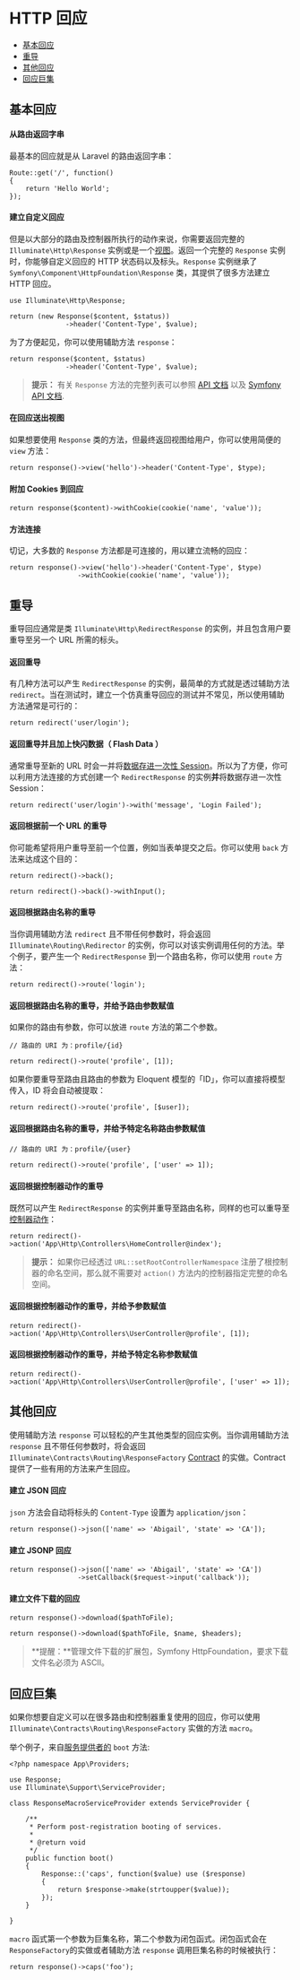 # HTTP 回应

- [基本回应](#basic-responses)
- [重导](#redirects)
- [其他回应](#other-responses)
- [回应巨集](#response-macros)

<a name="basic-responses"></a>
## 基本回应

#### 从路由返回字串

最基本的回应就是从 Laravel 的路由返回字串：

	Route::get('/', function()
	{
		return 'Hello World';
	});

#### 建立自定义回应

但是以大部分的路由及控制器所执行的动作来说，你需要返回完整的 `Illuminate\Http\Response` 实例或是一个[视图](/docs/5.0/views)。返回一个完整的 `Response` 实例时，你能够自定义回应的 HTTP 状态码以及标头。`Response` 实例继承了 `Symfony\Component\HttpFoundation\Response` 类，其提供了很多方法建立 HTTP 回应。

	use Illuminate\Http\Response;

	return (new Response($content, $status))
	              ->header('Content-Type', $value);

为了方便起见，你可以使用辅助方法 `response`：

	return response($content, $status)
	              ->header('Content-Type', $value);

> **提示：** 有关 `Response` 方法的完整列表可以参照 [API 文档](http://laravel.com/api/5.0/Illuminate/Http/Response.html) 以及 [Symfony API 文档](http://api.symfony.com/2.5/Symfony/Component/HttpFoundation/Response.html).

#### 在回应送出视图

如果想要使用 `Response` 类的方法，但最终返回视图给用户，你可以使用简便的 `view` 方法：

	return response()->view('hello')->header('Content-Type', $type);

#### 附加 Cookies 到回应

	return response($content)->withCookie(cookie('name', 'value'));

#### 方法连接

切记，大多数的 `Response` 方法都是可连接的，用以建立流畅的回应：

	return response()->view('hello')->header('Content-Type', $type)
                     ->withCookie(cookie('name', 'value'));

<a name="redirects"></a>
## 重导

重导回应通常是类 `Illuminate\Http\RedirectResponse` 的实例，并且包含用户要重导至另一个 URL 所需的标头。

#### 返回重导

有几种方法可以产生 `RedirectResponse` 的实例，最简单的方式就是透过辅助方法 `redirect`。当在测试时，建立一个仿真重导回应的测试并不常见，所以使用辅助方法通常是可行的：

	return redirect('user/login');

#### 返回重导并且加上快闪数据（ Flash Data ）

通常重导至新的 URL 时会一并将[数据存进一次性 Session](/docs/5.0/session)。所以为了方便，你可以利用方法连接的方式创建一个 `RedirectResponse` 的实例**并**将数据存进一次性 Session：

	return redirect('user/login')->with('message', 'Login Failed');

#### 返回根据前一个 URL 的重导

你可能希望将用户重导至前一个位置，例如当表单提交之后。你可以使用 `back` 方法来达成这个目的：

	return redirect()->back();

	return redirect()->back()->withInput();

#### 返回根据路由名称的重导

当你调用辅助方法 `redirect` 且不带任何参数时，将会返回 `Illuminate\Routing\Redirector` 的实例，你可以对该实例调用任何的方法。举个例子，要产生一个 `RedirectResponse` 到一个路由名称，你可以使用 `route` 方法：

	return redirect()->route('login');

#### 返回根据路由名称的重导，并给予路由参数赋值

如果你的路由有参数，你可以放进 `route` 方法的第二个参数。

	// 路由的 URI 为：profile/{id}

	return redirect()->route('profile', [1]);

如果你要重导至路由且路由的参数为 Eloquent 模型的「ID」，你可以直接将模型传入，ID 将会自动被提取：

	return redirect()->route('profile', [$user]);

#### 返回根据路由名称的重导，并给予特定名称路由参数赋值

	// 路由的 URI 为：profile/{user}

	return redirect()->route('profile', ['user' => 1]);

#### 返回根据控制器动作的重导

既然可以产生 `RedirectResponse` 的实例并重导至路由名称，同样的也可以重导至[控制器动作](/docs/5.0/controllers)：

	return redirect()->action('App\Http\Controllers\HomeController@index');

> **提示：** 如果你已经透过 `URL::setRootControllerNamespace` 注册了根控制器的命名空间，那么就不需要对 `action()` 方法内的控制器指定完整的命名空间。

#### 返回根据控制器动作的重导，并给予参数赋值

	return redirect()->action('App\Http\Controllers\UserController@profile', [1]);

#### 返回根据控制器动作的重导，并给予特定名称参数赋值

	return redirect()->action('App\Http\Controllers\UserController@profile', ['user' => 1]);

<a name="other-responses"></a>
## 其他回应

使用辅助方法 `response` 可以轻松的产生其他类型的回应实例。当你调用辅助方法 `response` 且不带任何参数时，将会返回 `Illuminate\Contracts\Routing\ResponseFactory` [Contract](/docs/5.0/contracts) 的实做。Contract 提供了一些有用的方法来产生回应。

#### 建立 JSON 回应

`json` 方法会自动将标头的 `Content-Type` 设置为 `application/json`：

	return response()->json(['name' => 'Abigail', 'state' => 'CA']);

#### 建立 JSONP 回应

	return response()->json(['name' => 'Abigail', 'state' => 'CA'])
	                 ->setCallback($request->input('callback'));

#### 建立文件下载的回应

	return response()->download($pathToFile);

	return response()->download($pathToFile, $name, $headers);

> **提醒：**管理文件下载的扩展包，Symfony HttpFoundation，要求下载文件名必须为 ASCII。

<a name="response-macros"></a>
## 回应巨集

如果你想要自定义可以在很多路由和控制器重复使用的回应，你可以使用 `Illuminate\Contracts\Routing\ResponseFactory` 实做的方法 `macro`。

举个例子，来自[服务提供者的](/docs/5.0/providers) `boot` 方法:

	<?php namespace App\Providers;

	use Response;
	use Illuminate\Support\ServiceProvider;

	class ResponseMacroServiceProvider extends ServiceProvider {

		/**
		 * Perform post-registration booting of services.
		 *
		 * @return void
		 */
		public function boot()
		{
			Response::('caps', function($value) use ($response)
			{
				return $response->make(strtoupper($value));
			});
		}

	}

`macro` 函式第一个参数为巨集名称，第二个参数为闭包函式。闭包函式会在 `ResponseFactory`的实做或者辅助方法 `response` 调用巨集名称的时候被执行：

	return response()->caps('foo');
